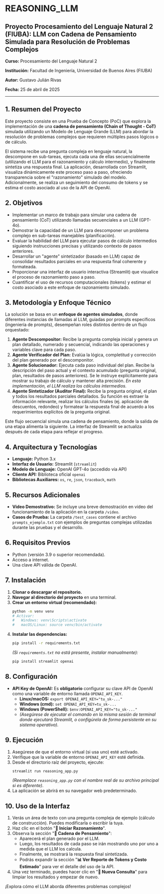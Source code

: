 # REASONING_LLM

## Proyecto Procesamiento del Lenguaje Natural 2 (FIUBA): LLM con Cadena de Pensamiento Simulada para Resolución de Problemas Complejos

**Curso:** Procesamiento del Lenguaje Natural 2

**Institución:** Facultad de Ingeniería, Universidad de Buenos Aires (FIUBA)

**Autor:** Gustavo Julián Rivas

**Fecha:** 25 de abril de 2025

---

## 1. Resumen del Proyecto

Este proyecto consiste en una Prueba de Concepto (PoC) que explora la implementación de una **cadena de pensamiento (Chain of Thought - CoT)** simulada utilizando un Modelo de Lenguaje Grande (LLM) para abordar la resolución de problemas complejos que requieren múltiples pasos lógicos o de cálculo.

El sistema recibe una pregunta compleja en lenguaje natural, la descompone en sub-tareas, ejecuta cada una de ellas secuencialmente (utilizando el LLM para el razonamiento y cálculo intermedio), y finalmente sintetiza una respuesta final. La aplicación, desarrollada con Streamlit, visualiza dinámicamente este proceso paso a paso, ofreciendo transparencia sobre el "razonamiento" simulado del modelo. Adicionalmente, se realiza un seguimiento del consumo de tokens y se estima el costo asociado al uso de la API de OpenAI.

## 2. Objetivos

*   Implementar un marco de trabajo para simular una cadena de pensamiento (CoT) utilizando llamadas secuenciales a un LLM (GPT-4o).
*   Demostrar la capacidad de un LLM para descomponer un problema complejo en sub-tareas manejables (planificación).
*   Evaluar la habilidad del LLM para ejecutar pasos de cálculo intermedios siguiendo instrucciones precisas y utilizando contexto de pasos anteriores.
*   Desarrollar un "agente" sintetizador (basado en LLM) capaz de consolidar resultados parciales en una respuesta final coherente y formateada.
*   Proporcionar una interfaz de usuario interactiva (Streamlit) que visualice el proceso de razonamiento paso a paso.
*   Cuantificar el uso de recursos computacionales (tokens) y estimar el costo asociado a este enfoque de razonamiento simulado.

## 3. Metodología y Enfoque Técnico

La solución se basa en un **enfoque de agentes simulados**, donde diferentes instancias de llamadas al LLM, guiadas por prompts específicos (ingeniería de prompts), desempeñan roles distintos dentro de un flujo orquestado:

1.  **Agente Descompositor:** Recibe la pregunta compleja inicial y genera un plan detallado, numerado y secuencial, indicando las operaciones y variables clave para cada paso.
2.  **Agente Verificador del Plan:** Evalúa la lógica, completitud y corrección del plan generado por el descomponitor.
3.  **Agente Solucionador:** Ejecuta cada paso individual del plan. Recibe la descripción del paso actual y el contexto acumulado (pregunta original, plan, resultados de pasos anteriores). Se le instruye explícitamente para mostrar su trabajo de cálculo y mantener alta precisión. *En esta implementación, el LLM realiza los cálculos intermedios.*
4.  **Agente Sintetizador (Auditor Final):** Recibe la pregunta original, el plan y todos los resultados parciales detallados. Su función es extraer la información relevante, realizar los cálculos finales (ej. aplicación de descuentos, redondeo) y formatear la respuesta final de acuerdo a los requerimientos explícitos de la pregunta original.

Este flujo secuencial simula una cadena de pensamiento, donde la salida de una etapa alimenta la siguiente. La interfaz de Streamlit se actualiza después de cada etapa para reflejar el progreso.

## 4. Arquitectura y Tecnologías

*   **Lenguaje:** Python 3.x
*   **Interfaz de Usuario:** Streamlit (`streamlit`)
*   **Modelo de Lenguaje:** OpenAI GPT-4o (accedido vía API)
*   **Cliente API:** Biblioteca oficial `openai`
*   **Bibliotecas Auxiliares:** `os`, `re`, `json`, `traceback`, `math`

## 5. Recursos Adicionales

*   **Video Demostrativo:** Se incluye una breve demostración en video del funcionamiento de la aplicación en la carpeta `/video`.
*   **Casos de Prueba:** La carpeta `/test_cases` contiene el archivo `prompts_ejemplo.txt` con ejemplos de preguntas complejas utilizadas durante las pruebas y el desarrollo.

## 6. Requisitos Previos

*   Python (versión 3.9 o superior recomendada).
*   Acceso a internet.
*   Una clave API válida de OpenAI.

## 7. Instalación

1.  **Clonar o descargar el repositorio.**
2.  **Navegar al directorio del proyecto** en una terminal.
3.  **Crear un entorno virtual (recomendado):**
    ```bash
    python -m venv venv
    # Activar:
    #   Windows: venv\Scripts\activate
    #   macOS/Linux: source venv/bin/activate
    ```
4.  **Instalar las dependencias:**
    ```bash
    pip install -r requirements.txt
    ```
    *(Si `requirements.txt` no está presente, instalar manualmente):*
    ```bash
    pip install streamlit openai
    ```

## 8. Configuración

*   **API Key de OpenAI:** Es **obligatorio** configurar su clave API de OpenAI como una variable de entorno llamada `OPENAI_API_KEY`.
    *   **Linux/macOS:** `export OPENAI_API_KEY="tu_sk-..."`
    *   **Windows (cmd):** `set OPENAI_API_KEY=tu_sk-...`
    *   **Windows (PowerShell):** `$env:OPENAI_API_KEY="tu_sk-..."`
    *   *(Asegúrese de ejecutar el comando en la misma sesión de terminal donde ejecutará Streamlit, o configúrela de forma persistente en su sistema operativo).*

## 9. Ejecución

1.  Asegúrese de que el entorno virtual (si usa uno) esté activado.
2.  Verifique que la variable de entorno `OPENAI_API_KEY` esté definida.
3.  Desde el directorio raíz del proyecto, ejecute:
    ```bash
    streamlit run reasoning_app.py
    ```
    *(Reemplace `reasoning_app.py` con el nombre real de su archivo principal si es diferente)*.
4.  La aplicación se abrirá en su navegador web predeterminado.

## 10. Uso de la Interfaz

1.  Verás un área de texto con una pregunta compleja de ejemplo (cálculo de construcción). Puedes modificarla o escribir la tuya.
2.  Haz clic en el botón "**🚀 Iniciar Razonamiento**".
3.  Observa la sección "**🤔 Cadena de Pensamiento**":
    *   Aparecerá el plan generado por el LLM.
    *   Luego, los resultados de cada paso se irán mostrando uno por uno a medida que el LLM los calcula.
    *   Finalmente, se mostrará la respuesta final sintetizada.
    *   Podrás expandir la sección "**📊 Ver Reporte de Tokens y Costo Estimado**" para ver el detalle del uso de la API.
4.  Una vez terminado, puedes hacer clic en "**🔄 Nueva Consulta**" para limpiar los resultados y empezar de nuevo.

¡Explora cómo el LLM aborda diferentes problemas complejos!
